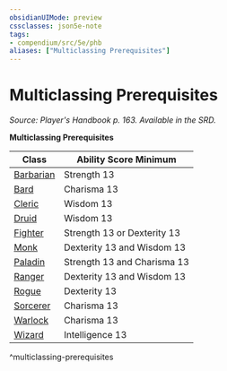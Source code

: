 ```yaml
---
obsidianUIMode: preview
cssclasses: json5e-note
tags:
- compendium/src/5e/phb
aliases: ["Multiclassing Prerequisites"]
---
```

# Multiclassing Prerequisites
*Source: Player's Handbook p. 163. Available in the SRD.* 

**Multiclassing Prerequisites**

| Class | Ability Score Minimum |
|-------|-----------------------|
| [Barbarian](/Systems/5e/classes/barbarian.md) | Strength 13 |
| [Bard](/Systems/5e/classes/bard.md) | Charisma 13 |
| [Cleric](/Systems/5e/classes/cleric.md) | Wisdom 13 |
| [Druid](/Systems/5e/classes/druid.md) | Wisdom 13 |
| [Fighter](/Systems/5e/classes/fighter.md) | Strength 13 or Dexterity 13 |
| [Monk](/Systems/5e/classes/monk.md) | Dexterity 13 and Wisdom 13 |
| [Paladin](/Systems/5e/classes/paladin.md) | Strength 13 and Charisma 13 |
| [Ranger](/Systems/5e/classes/ranger.md) | Dexterity 13 and Wisdom 13 |
| [Rogue](/Systems/5e/classes/rogue.md) | Dexterity 13 |
| [Sorcerer](/Systems/5e/classes/sorcerer.md) | Charisma 13 |
| [Warlock](/Systems/5e/classes/warlock.md) | Charisma 13 |
| [Wizard](/Systems/5e/classes/wizard.md) | Intelligence 13 |
^multiclassing-prerequisites
